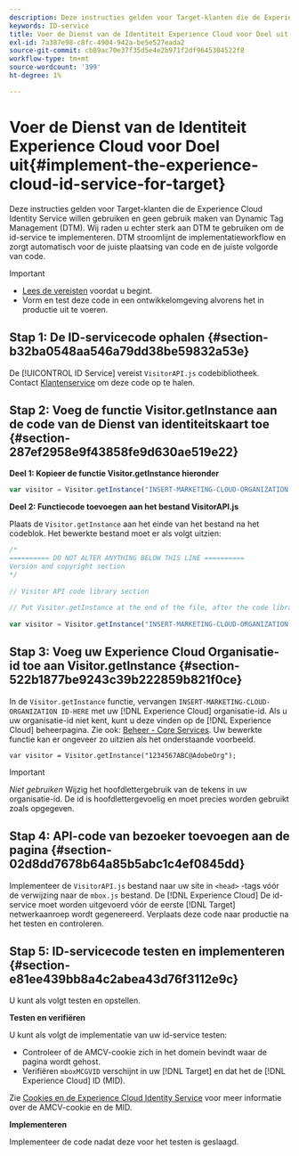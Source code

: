 ```yaml
---
description: Deze instructies gelden voor Target-klanten die de Experience Cloud Identity Service willen gebruiken en geen gebruik maken van Dynamic Tag Management (DTM). Wij raden u echter sterk aan DTM te gebruiken om de id-service te implementeren. DTM stroomlijnt de implementatieworkflow en zorgt automatisch voor de juiste plaatsing van code en de juiste volgorde van code.
keywords: ID-service
title: Voer de Dienst van de Identiteit Experience Cloud voor Doel uit
exl-id: 7a387e98-c8fc-4904-942a-be5e527eada2
source-git-commit: cb89ac70e37f35d5e4e2b971f2df9645304522f8
workflow-type: tm+mt
source-wordcount: '399'
ht-degree: 1%

---
```


# Voer de Dienst van de Identiteit Experience Cloud voor Doel uit{#implement-the-experience-cloud-id-service-for-target}

Deze instructies gelden voor Target-klanten die de Experience Cloud Identity Service willen gebruiken en geen gebruik maken van Dynamic Tag Management (DTM). Wij raden u echter sterk aan DTM te gebruiken om de id-service te implementeren. DTM stroomlijnt de implementatieworkflow en zorgt automatisch voor de juiste plaatsing van code en de juiste volgorde van code.

>[!IMPORTANT]
>
>* [Lees de vereisten](../reference/requirements.md) voordat u begint.
>* Vorm en test deze code in een ontwikkelomgeving alvorens het in productie uit te voeren.


## Stap 1: De ID-servicecode ophalen {#section-b32ba0548aa546a79dd38be59832a53e}

De [!UICONTROL ID Service] vereist `VisitorAPI.js` codebibliotheek. Contact [Klantenservice](https://helpx.adobe.com/marketing-cloud/contact-support.html) om deze code op te halen.

## Stap 2: Voeg de functie Visitor.getInstance aan de code van de Dienst van identiteitskaart toe {#section-287ef2958e9f43858fe9d630ae519e22}

**Deel 1: Kopieer de functie Visitor.getInstance hieronder**

```js
var visitor = Visitor.getInstance("INSERT-MARKETING-CLOUD-ORGANIZATION ID-HERE"); 
```

**Deel 2: Functiecode toevoegen aan het bestand VisitorAPI.js**

Plaats de `Visitor.getInstance` aan het einde van het bestand na het codeblok. Het bewerkte bestand moet er als volgt uitzien:

```js
/* 
========== DO NOT ALTER ANYTHING BELOW THIS LINE ========== 
Version and copyright section 
*/ 
 
// Visitor API code library section 
 
// Put Visitor.getInstance at the end of the file, after the code library 
 
var visitor = Visitor.getInstance("INSERT-MARKETING-CLOUD-ORGANIZATION ID-HERE");
```

## Stap 3: Voeg uw Experience Cloud Organisatie-id toe aan Visitor.getInstance {#section-522b1877be9243c39b222859b821f0ce}

In de `Visitor.getInstance` functie, vervangen `INSERT-MARKETING-CLOUD-ORGANIZATION ID-HERE` met uw [!DNL Experience Cloud] organisatie-id. Als u uw organisatie-id niet kent, kunt u deze vinden op de [!DNL Experience Cloud] beheerpagina. Zie ook: [Beheer - Core Services](https://experienceleague.adobe.com/docs/core-services/interface/manage-users-and-products/admin-getting-started.html). Uw bewerkte functie kan er ongeveer zo uitzien als het onderstaande voorbeeld.

`var visitor = Visitor.getInstance("1234567ABC@AdobeOrg");`

>[!IMPORTANT]
>
>*Niet gebruiken* Wijzig het hoofdlettergebruik van de tekens in uw organisatie-id. De id is hoofdlettergevoelig en moet precies worden gebruikt zoals opgegeven.

## Stap 4: API-code van bezoeker toevoegen aan de pagina {#section-02d8dd7678b64a85b5abc1c4ef0845dd}

Implementeer de `VisitorAPI.js` bestand naar uw site in `<head>` -tags vóór de verwijzing naar de `mbox.js` bestand. De [!DNL Experience Cloud] De id-service moet worden uitgevoerd vóór de eerste [!DNL Target] netwerkaanroep wordt gegenereerd. Verplaats deze code naar productie na het testen en controleren.

## Stap 5: ID-servicecode testen en implementeren {#section-e81ee439bb8a4c2abea43d76f3112e9c}

U kunt als volgt testen en opstellen.

**Testen en verifiëren**

U kunt als volgt de implementatie van uw id-service testen:

* Controleer of de AMCV-cookie zich in het domein bevindt waar de pagina wordt gehost.
* Verifiëren `mboxMCGVID` verschijnt in uw [!DNL Target] en dat het de [!DNL Experience Cloud] ID (MID).

Zie [Cookies en de Experience Cloud Identity Service](../introduction/cookies.md) voor meer informatie over de AMCV-cookie en de MID.

**Implementeren**

Implementeer de code nadat deze voor het testen is geslaagd.

